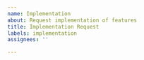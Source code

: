 ```yaml
---
name: Implementation
about: Request implementation of features
title: Implementation Request
labels: implementation
assignees: ''

---
```


<!--
Hi! :)
Please add as much context as you can when submitting implementation requests. Concise problem definitions and links to articles, libraries, github repos etc. all help a ton!

The markdown syntax for adding links to text is ` [text](url)`
-->
